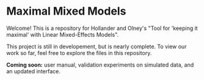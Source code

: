 # Maximal Mixed Models
Welcome! This is a repository for Hollander and Olney's "Tool for 'keeping it maximal' with Linear Mixed-Effects Models".

This project is still in developement, but is nearly complete.  To view our work so far, feel free to explore the files in this repository.<br>

<b>Coming soon:</b> user manual, validation experiments on simulated data, and an updated interface.
